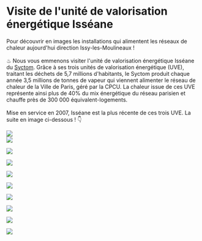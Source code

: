 # Visite de l'unité de valorisation énergétique Isséane

Pour découvrir en images les installations qui alimentent les réseaux de chaleur aujourd'hui direction Issy-les-Moulineaux !\
\
♨ Nous vous emmenons visiter l'unité de valorisation énergétique Isséane du [Syctom](https://www.syctom-paris.fr/accueil.html). Grâce à ses trois unités de valorisation énergétique (UVE), traitant les déchets de 5,7 millions d'habitants, le Syctom produit chaque année 3,5 millions de tonnes de vapeur qui viennent alimenter le réseau de chaleur de la Ville de Paris, géré par la CPCU. La chaleur issue de ces UVE représente ainsi plus de 40% du mix énergétique du réseau parisien et chauffe près de 300 000 équivalent-logements.\
\
Mise en service en 2007, Isséane est la plus récente de ces trois UVE. La suite en image ci-dessous ! 👇

![](.gitbook/assets/1.jpg)\
![](.gitbook/assets/2.jpg)

![](.gitbook/assets/3.jpg)

![](.gitbook/assets/4.jpg)

![](.gitbook/assets/5.jpg)

![](.gitbook/assets/6.jpg)

![](.gitbook/assets/7.jpg)

![](.gitbook/assets/8.jpg)

![](.gitbook/assets/9.jpg)

![](.gitbook/assets/10.jpg)

